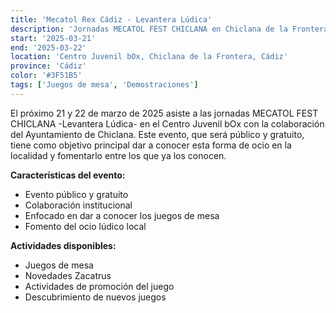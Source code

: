 ```yaml
---
title: 'Mecatol Rex Cádiz - Levantera Lúdica'
description: 'Jornadas MECATOL FEST CHICLANA en Chiclana de la Frontera, evento público y gratuito.'
start: '2025-03-21'
end: '2025-03-22'
location: 'Centro Juvenil bOx, Chiclana de la Frontera, Cádiz'
province: 'Cádiz'
color: '#3F51B5'
tags: ['Juegos de mesa', 'Demostraciones']
---
```


El próximo 21 y 22 de marzo de 2025 asiste a las jornadas MECATOL FEST CHICLANA -Levantera Lúdica- en el Centro Juvenil bOx con la colaboración del Ayuntamiento de Chiclana. Este evento, que será público y gratuito, tiene como objetivo principal dar a conocer esta forma de ocio en la localidad y fomentarlo entre los que ya los conocen.

**Características del evento:**
- Evento público y gratuito
- Colaboración institucional
- Enfocado en dar a conocer los juegos de mesa
- Fomento del ocio lúdico local

**Actividades disponibles:**
- Juegos de mesa
- Novedades Zacatrus
- Actividades de promoción del juego
- Descubrimiento de nuevos juegos
